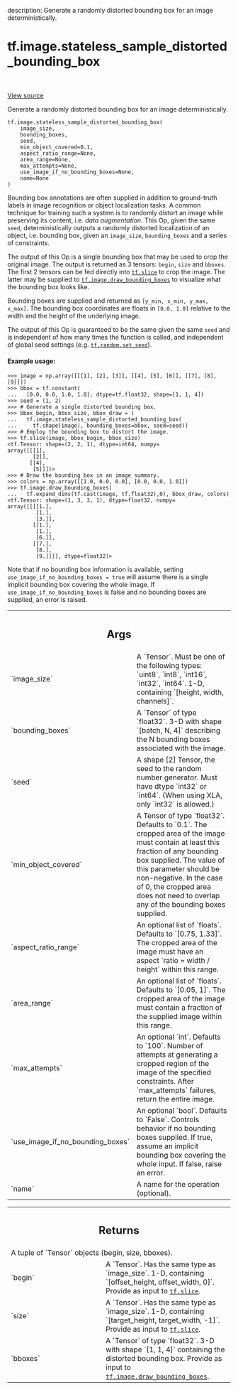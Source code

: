 description: Generate a randomly distorted bounding box for an image deterministically.

<div itemscope itemtype="http://developers.google.com/ReferenceObject">
<meta itemprop="name" content="tf.image.stateless_sample_distorted_bounding_box" />
<meta itemprop="path" content="Stable" />
</div>

# tf.image.stateless_sample_distorted_bounding_box

<!-- Insert buttons and diff -->

<table class="tfo-notebook-buttons tfo-api nocontent" align="left">

</table>

<a target="_blank" class="external" href="/code/stable/tensorflow/python/ops/image_ops_impl.py">View source</a>



Generate a randomly distorted bounding box for an image deterministically.

<pre class="devsite-click-to-copy prettyprint lang-py tfo-signature-link">
<code>tf.image.stateless_sample_distorted_bounding_box(
    image_size,
    bounding_boxes,
    seed,
    min_object_covered=0.1,
    aspect_ratio_range=None,
    area_range=None,
    max_attempts=None,
    use_image_if_no_bounding_boxes=None,
    name=None
)
</code></pre>



<!-- Placeholder for "Used in" -->

Bounding box annotations are often supplied in addition to ground-truth labels
in image recognition or object localization tasks. A common technique for
training such a system is to randomly distort an image while preserving
its content, i.e. *data augmentation*. This Op, given the same `seed`,
deterministically outputs a randomly distorted localization of an object, i.e.
bounding box, given an `image_size`, `bounding_boxes` and a series of
constraints.

The output of this Op is a single bounding box that may be used to crop the
original image. The output is returned as 3 tensors: `begin`, `size` and
`bboxes`. The first 2 tensors can be fed directly into <a href="../../tf/slice.md"><code>tf.slice</code></a> to crop the
image. The latter may be supplied to <a href="../../tf/image/draw_bounding_boxes.md"><code>tf.image.draw_bounding_boxes</code></a> to
visualize what the bounding box looks like.

Bounding boxes are supplied and returned as `[y_min, x_min, y_max, x_max]`.
The bounding box coordinates are floats in `[0.0, 1.0]` relative to the width
and the height of the underlying image.

The output of this Op is guaranteed to be the same given the same `seed` and
is independent of how many times the function is called, and independent of
global seed settings (e.g. <a href="../../tf/random/set_seed.md"><code>tf.random.set_seed</code></a>).

#### Example usage:



```
>>> image = np.array([[[1], [2], [3]], [[4], [5], [6]], [[7], [8], [9]]])
>>> bbox = tf.constant(
...   [0.0, 0.0, 1.0, 1.0], dtype=tf.float32, shape=[1, 1, 4])
>>> seed = (1, 2)
>>> # Generate a single distorted bounding box.
>>> bbox_begin, bbox_size, bbox_draw = (
...   tf.image.stateless_sample_distorted_bounding_box(
...     tf.shape(image), bounding_boxes=bbox, seed=seed))
>>> # Employ the bounding box to distort the image.
>>> tf.slice(image, bbox_begin, bbox_size)
<tf.Tensor: shape=(2, 2, 1), dtype=int64, numpy=
array([[[1],
        [2]],
       [[4],
        [5]]])>
>>> # Draw the bounding box in an image summary.
>>> colors = np.array([[1.0, 0.0, 0.0], [0.0, 0.0, 1.0]])
>>> tf.image.draw_bounding_boxes(
...   tf.expand_dims(tf.cast(image, tf.float32),0), bbox_draw, colors)
<tf.Tensor: shape=(1, 3, 3, 1), dtype=float32, numpy=
array([[[[1.],
         [1.],
         [3.]],
        [[1.],
         [1.],
         [6.]],
        [[7.],
         [8.],
         [9.]]]], dtype=float32)>
```

Note that if no bounding box information is available, setting
`use_image_if_no_bounding_boxes = true` will assume there is a single implicit
bounding box covering the whole image. If `use_image_if_no_bounding_boxes` is
false and no bounding boxes are supplied, an error is raised.

<!-- Tabular view -->
 <table class="responsive fixed orange">
<colgroup><col width="214px"><col></colgroup>
<tr><th colspan="2"><h2 class="add-link">Args</h2></th></tr>

<tr>
<td>
`image_size`
</td>
<td>
A `Tensor`. Must be one of the following types: `uint8`, `int8`,
`int16`, `int32`, `int64`. 1-D, containing `[height, width, channels]`.
</td>
</tr><tr>
<td>
`bounding_boxes`
</td>
<td>
A `Tensor` of type `float32`. 3-D with shape `[batch, N, 4]`
describing the N bounding boxes associated with the image.
</td>
</tr><tr>
<td>
`seed`
</td>
<td>
A shape [2] Tensor, the seed to the random number generator. Must have
dtype `int32` or `int64`. (When using XLA, only `int32` is allowed.)
</td>
</tr><tr>
<td>
`min_object_covered`
</td>
<td>
A Tensor of type `float32`. Defaults to `0.1`. The
cropped area of the image must contain at least this fraction of any
bounding box supplied. The value of this parameter should be non-negative.
In the case of 0, the cropped area does not need to overlap any of the
bounding boxes supplied.
</td>
</tr><tr>
<td>
`aspect_ratio_range`
</td>
<td>
An optional list of `floats`. Defaults to `[0.75,
1.33]`. The cropped area of the image must have an aspect `ratio = width /
height` within this range.
</td>
</tr><tr>
<td>
`area_range`
</td>
<td>
An optional list of `floats`. Defaults to `[0.05, 1]`. The
cropped area of the image must contain a fraction of the supplied image
within this range.
</td>
</tr><tr>
<td>
`max_attempts`
</td>
<td>
An optional `int`. Defaults to `100`. Number of attempts at
generating a cropped region of the image of the specified constraints.
After `max_attempts` failures, return the entire image.
</td>
</tr><tr>
<td>
`use_image_if_no_bounding_boxes`
</td>
<td>
An optional `bool`. Defaults to `False`.
Controls behavior if no bounding boxes supplied. If true, assume an
implicit bounding box covering the whole input. If false, raise an error.
</td>
</tr><tr>
<td>
`name`
</td>
<td>
A name for the operation (optional).
</td>
</tr>
</table>



<!-- Tabular view -->
 <table class="responsive fixed orange">
<colgroup><col width="214px"><col></colgroup>
<tr><th colspan="2"><h2 class="add-link">Returns</h2></th></tr>
<tr class="alt">
<td colspan="2">
A tuple of `Tensor` objects (begin, size, bboxes).
</td>
</tr>
<tr>
<td>
`begin`
</td>
<td>
A `Tensor`. Has the same type as `image_size`. 1-D, containing
`[offset_height, offset_width, 0]`. Provide as input to
  <a href="../../tf/slice.md"><code>tf.slice</code></a>.
</td>
</tr><tr>
<td>
`size`
</td>
<td>
A `Tensor`. Has the same type as `image_size`. 1-D, containing
`[target_height, target_width, -1]`. Provide as input to
  <a href="../../tf/slice.md"><code>tf.slice</code></a>.
</td>
</tr><tr>
<td>
`bboxes`
</td>
<td>
A `Tensor` of type `float32`. 3-D with shape `[1, 1, 4]` containing
the distorted bounding box.
Provide as input to <a href="../../tf/image/draw_bounding_boxes.md"><code>tf.image.draw_bounding_boxes</code></a>.
</td>
</tr>
</table>


